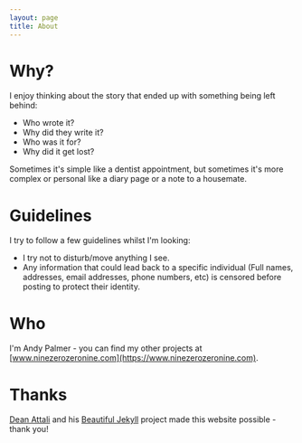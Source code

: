 ```yaml
---
layout: page
title: About
---
```


# Why?

I enjoy thinking about the story that ended up with something being left behind:

* Who wrote it?
* Why did they write it?
* Who was it for?
* Why did it get lost?

 Sometimes it's simple like a dentist appointment, but sometimes it's more complex or personal like a diary page or a note to a housemate.

# Guidelines

I try to follow a few guidelines whilst I'm looking:

* I try not to disturb/move anything I see.
* Any information that could lead back to a specific individual (Full names, addresses, email addresses, phone numbers, etc) is censored before posting to protect their identity.

# Who

I'm Andy Palmer - you can find my other projects at [www.ninezerozeronine.com](https://www.ninezerozeronine.com).

# Thanks

[Dean Attali](http://deanattali.com) and his [Beautiful Jekyll](http://deanattali.com/beautiful-jekyll) project made this website possible - thank you!
